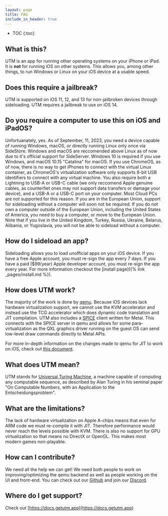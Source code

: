 ```yaml
---
layout: page
title: FAQ
include_in_header: true
---
```


* TOC
{:toc}

## What is this?

UTM is an app for running other operating systems on your iPhone or iPad. It is **not** for running iOS on other systems. This allows you, among other things, to run Windows or Linux on your iOS device at a usable speed.

## Does this require a jailbreak?

UTM is supported on iOS 11, 12, and 13 for non-jailbroken devices through sideloading. UTM requires a jailbreak to use on iOS 14.

## Do you require a computer to use this on iOS and iPadOS?

Unfortuanately, yes. As of September, 11, 2023, you need a device capable of running Windows, macOS, or directly running Linux only once via SideStore. Windows and macOS are reccomended above Linux as of now due to it's official support for SideServer. Windows 10 is required if you use Windows, and macOS 10.15 "Catalina" for macOS. If you use ChromeOS, as of now, there is no way to get iPhones to connect with the virtual Linux container, as ChromeOS's virtualization software only supports 8-bit USB identifiers to connect with any virtual machine. You also require both a Lightning to USB-A or USB-C cable (we only reccomend Apple genuine cables, as counterfiet ones may not support data transfers or damage your device), and a USB-A or a USB-C port on your computer. Most Cloud PCs are not supported for this reason. If you are in the European Union, support for sideloading without a computer will soon not be required. If you do not own a computer outside of the European Union, including the United States of America, you need to buy a computer, or move to the European Union. Note that if you live in the United Kingdom, Turkey, Russia, Ukraine, Belarus, Alibania, or Yugoslavia, you will not be able to sideload without a computer.


## How do I sideload an app?

Sideloading allows you to load unofficial apps on your iOS device. If you have a free Apple account, you must re-sign the app every 7 days. If you have a paid ($99/year) Apple developer account, you must re-sign the app every year. For more information checkout the [install page]({% link _pages/install.md %}).

## How does UTM work?

The majority of the work is done by [qemu](https://www.qemu.org). Because iOS devices lack hardware virtualization support, we cannot use the KVM accelerator and instead use the TCG accelerator which does dynamic code translation and JIT compilation. UTM also includes a [SPICE](https://www.spice-space.org) client written for Metal. This connects with the SPICE server in qemu and allows for some para-virtualization as the QXL graphics driver running on the guest OS can send low-level draw commands directly to Metal APIs.

For more in-depth information on the changes made to qemu for JIT to work on iOS, check out [this document](https://github.com/utmapp/qemu/blob/ios-support/docs/devel/ios.rst).

## What does UTM mean?

UTM stands for [Universal Turing Machine](https://en.wikipedia.org/wiki/Universal_Turing_machine), a machine capable of computing any computable sequence, as described by Alan Turing in his seminal paper "On Computable Numbers, with an Application to the Entscheidungsproblem".

## What are the limitations?

The lack of hardware virtualization on Apple A-chips means that even for ARM code we must re-compile it with JIT. Therefore performance would never reach the levels possible with KVM. There is also no support for GPU virtualization so that means no DirectX or OpenGL. This makes most modern games non-playable.

## How can I contribute?

We need all the help we can get! We need both people to work on improving/optimizing the qemu backend as well as people working on the UI and front-end. You can check out our [Github](https://github.com/utmapp/) and join our [Discord](https://discord.gg/UV2RUgD).

## Where do I get support?

Check out [https://docs.getutm.app](https://docs.getutm.app)

